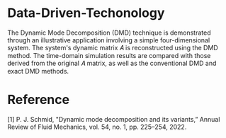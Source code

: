 # Data-Driven-Techonology
The Dynamic Mode Decomposition (DMD) technique is demonstrated through an illustrative application involving a simple four-dimensional system. The system's dynamic matrix 𝐴 is reconstructed using the DMD method. The time-domain simulation results are compared with those derived from the original 𝐴 matrix, as well as the conventional DMD and exact DMD methods.

# Reference
[1] P. J. Schmid, "Dynamic mode decomposition and its variants,” Annual Review of Fluid Mechanics, vol. 54, no. 1, pp. 225–254, 2022.
